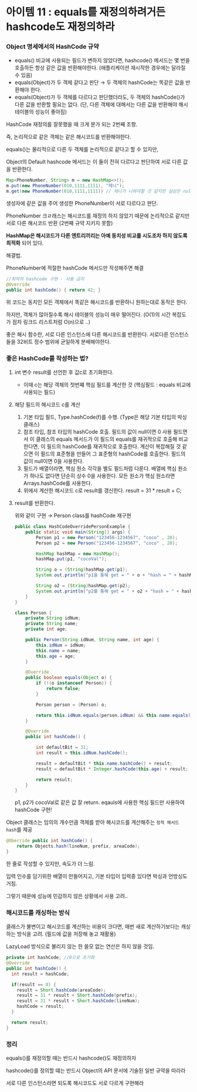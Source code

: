 # 아이템 11 : equals를 재정의하려거든 hashcode도 재정의하라

### Object 명세에서의 HashCode 규약

- equals() 비교에 사용되는 필드가 변하지 않았다면, hashcode() 메서드는 몇 번을 호출하든 항상 같은 값을 반환해야한다. (애플리케이션 재시작한 경우에는 달라질 수 있음)
- equals(Object)가 두 객체 같다고 판단 → 두 객체의 hashCode는 똑같은 값을 반환해야 한다.
- equals(Object)가 두 객체를 다르다고 판단했더라도, 두 객체의 hashCode()가 다른 값을 반환할 필요는 없다. (단, 다른 객체에 대해서는 다른 값을 반환해야 해시테이블의 성능이 좋아짐)

HashCode 재정의를 잘못했을 때 크게 문가 되는 2번째 조항.

즉, 논리적으로 같은 객체는 같은 해시코드를 반환해야한다.

equals()는 물리적으로 다른 두 객체를 논리적으로 같다고 할 수 있지만,

Object의 Default hashcode 메서드는 이 둘이 전혀 다르다고 판단하여 서로 다른 값을 반환한다.

```java
Map<PhoneNumber, String> m = new HashMap<>();
m.put(new PhoneNumber(010,1111,1111), "제니");
m.get(new PhoneNumber(010,1111,1111)) // 제니가 나와야할 것 같지만 실상은 null
```

생성자에 같은 값을 주어 생성한 PhoneNumber이 서로 다르다고 판단.

PhoneNumber 크ㄹ래스는 해시코드를 재정의 하지 않았기 때문에 논리적으로 같지만 서로 다른 해시코드 반환 (2번째 규약 지키지 못함)

**HashMap은 해시코드가 다른 엔트리끼리는 아예 동치성 비교를 시도조차 하지 않도록 최적화** 되어 있다.

해결법.

PhoneNumber에 적절한 hashCode 메서드만 작성해주면 해결

```java
//최악의 hashcode 구현 - 사용 금지
@Override
public int hashCode() { return 42; }
```

위 코드는 동치인 모든 객체에서 똑같은 해시코드를 반환하니 원하는대로 동작은 한다.

하지만, 객체가 많아질수록  해시 테이블의 성능이 매우 떨어진다. (O(1)의 시간 복잡도가 점차 링크드 리스트처럼 O(n)으로 ..)

좋은 해시 함수란, 서로 다른 인스턴스에 다른 해시코드를 반환한다. 서로다른 인스턴스들을 32비트 정수 범위에 균일하게 분배해야한다.

### 좋은 HashCode를 작성하는 법?

1. int 변수 result를 선언한 후 값c로 초기화한다.
    - 이때 c는 해당 객체의 첫번쨰 핵심 필드를 계산한 것 (핵심필드 : equals 비교에 사용되는 필드)
2. 해당 필드의 해시코드 c를 계산
    1. 기본 타입 필드,
       Type.hashCode(f)를 수행. (Type은 해당 기본 타입의 박싱 클래스)
    2. 참조 타입,
       참조 타입의 hashCode 호출. 필드의 값이 null이면 0 사용
       필드면서 이 클래스의 equals 메서드가 이 필드의 equals를 재귀적으로 호출해 비교한다면, 이 필드의 hashCode를 재귀적으로 호출한다. 계산이 복잡해질 것 같으면 이 필드의 표준형을 만들어 그 표준형의 hashCode를 호출한다. 필드의 값이 null이면 0을 사용한다.
    3. 필드가 배열이라면,
       핵심 원소 각각을 별도 필드처럼 다룬다. 배열에 핵심 원소가 하나도 없다면 단순히 상수 0을 사용한다. 모든 원소가 핵심 원소라면 Arrays.hashCode를 사용한다.
    4. 위에서 계산한 해시코드 c로 result를 갱신한다.
       result = 31 * result + C;
3. result를 반환한다.

   위와 같이 구현 → Person class를 hashCode 재구현

    ```java
    public class HashCodeOverridePersonExample {
        public static void main(String[] args) {
            Person p1 = new Person("123456-1234567", "coco" , 28);
            Person p2 = new Person("123456-1234567", "coco" , 28);
    
            HashMap hashMap = new HashMap();
            hashMap.put(p1, "cocoVal");
    
            String o = (String)hashMap.get(p1);
            System.out.println("p1을 통해 get = " + o + "hash = " + hashMap.get(p1).hashCode()); //cocoVal

            String o2 = (String)hashMap.get(p2);
            System.out.println("p2를 통해 get = " + o2 + "hash = " + hashMap.get(p2).hashCode()); //cocoVal
        }
    }
    
    class Person {
        private String idNum;
        private String name;
        private int age;
    
        public Person(String idNum, String name, int age) {
            this.idNum = idNum;
            this.name = name;
            this.age = age;
        }
    
        @Override
        public boolean equals(Object o) {
            if (!(o instanceof Person)) {
                return false;
            }
    
            Person person = (Person) o;
    
            return this.idNum.equals(person.idNum) && this.name.equals(person.name) && this.age == person.age;
        }
    
        @Override
        public int hashCode() {
    
            int defaultBit = 31;
            int result = this.idNum.hashCode();
    
            result = defaultBit * this.name.hashCode() + result;
            result = defaultBit * Integer.hashCode(this.age) + result;
    
            return result;
        }
    }
    ```

   p1, p2가 cocoVal로 같은 값 잘 return.
   eqauls에 사용한 핵심 필드만 사용하여 hashCode 구현!


Object 클래스는 임의의 개수만큼 객체를 받아 해시코드를 계산해주는 `정적 메서드 hash`를 제공

```java
@Oberride public int hashCode() {
	return Objects.hash(lineNum, prefix, areaCode);
}
```

한 줄로 작성할 수 있지만, 속도가 더 느림.

입력 인수를 담기위한 배열이 만들어지고, 기본 타입이 입력중 있다면 박싱과 언방싱도 거침.

그렇기 때문에 성능에 민감하지 않은 상황에서 사용 고려..

### 해시코드를 캐싱하는 방식

클래스가 불변이고 해시코드를 계산하는 비용이 크다면, 매번 새로 계산하기보다는 캐싱하는 방식을 고려. (필드에 값을 저장해 놓고 재활용)

LazyLoad 방식으로 불리지 않는 한 쓸모 없는 연산은 하지 않을 것임.

```java
private int hashCode; //0으로 초기화
@Override
public int hashCode() {
  int result = hashCode;

  if(result == 0) {
    result = Short.hashCode(areaCode);
    result = 31 * result + Short.hashCode(prefix);
    result = 31 * result + Short.hashCode(lineNum);
    hashCode = result;
  }

  return result;
}
```

### 정리

equals()를 재정의할 때는 반드시 hashcode()도 재정의하자

hashcode()를 정의할 떄는 반드시 Object의 API 문서에 기술된 일반 규약을 따라라

서로 다른 인스턴스라면 되도록 해시코드도 서로 다르게 구현해라